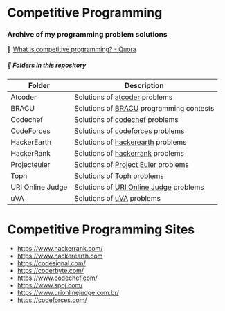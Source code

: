# Competitive Programming
### Archive of my programming problem solutions

📌 [What is competitive programming? - Quora](https://www.quora.com/What-is-competitive-programming-2)

##### 📌 Folders in this repository

| Folder           | Description                                                  |
| ---------------- | ------------------------------------------------------------ |
| Atcoder          | Solutions of [atcoder]([AtCoder](https://atcoder.jp/)) problems |
| BRACU            | Solutions of [BRACU](https://www.bracu.ac.bd/) programming contests |
| Codechef         | Solutions of [codechef](https://www.codechef.com/) problems  |
| CodeForces       | Solutions of [codeforces](http://codeforces.com/) problems   |
| HackerEarth      | Solutions of [hackerearth](https://www.hackerearth.com/challenges/) problems |
| HackerRank       | Solutions of [hackerrank](https://www.hackerrank.com/) problems |
| Projecteuler     | Solutions of [Project Euler](https://projecteuler.net/) problems |
| Toph             | Solutions of [Toph](https://toph.co/) problems               |
| URI Online Judge | Solutions of [URI Online Judge](https://www.urionlinejudge.com.br) problems |
| uVA              | Solutions of [uVA]([https://onlinejudge.org](https://onlinejudge.org/)) problems |


# Competitive Programming Sites
- https://www.hackerrank.com/
- https://www.hackerearth.com
- https://codesignal.com/
- https://coderbyte.com/
- https://www.codechef.com/
- https://www.spoj.com/
- https://www.urionlinejudge.com.br/
- https://codeforces.com/
